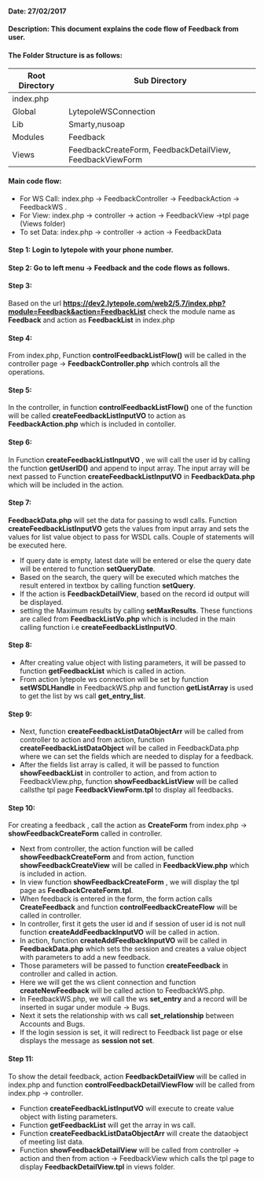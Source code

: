 #### Date: 27/02/2017

#### Description: This document explains the code flow of Feedback from user.

#### The Folder Structure is as follows:

 Root Directory | Sub Directory 
------------ | -------------
index.php | 
Global | LytepoleWSConnection
Lib | Smarty,nusoap
Modules | Feedback
Views | FeedbackCreateForm, FeedbackDetailView, FeedbackViewForm

#### Main code flow:

- For WS Call: index.php -> FeedbackController -> FeedbackAction -> FeedbackWS .
- For View: index.php -> controller -> action -> FeedbackView ->tpl page (Views folder)
- To set Data: index.php -> controller -> action -> FeedbackData  

#### Step 1: Login to lytepole with your phone number. 

#### Step 2: Go to left menu -> Feedback and the code flows as follows.

#### Step 3:
Based on the url **https://dev2.lytepole.com/web2/5.7/index.php?module=Feedback&action=FeedbackList** check the module name as **Feedback** and action as **FeedbackList** in index.php

#### Step 4: 
From index.php, Function **controlFeedbackListFlow()** will be called in the controller page -> **FeedbackController.php**  which controls all the operations.

#### Step 5:
In the controller, in function **controlFeedbackListFlow()** one of the function will be called **createFeedbackListInputVO** to action as **FeedbackAction.php** which is included in contoller.

#### Step 6:
In Function **createFeedbackListInputVO** , we will call the user id by calling the function **getUserID()** and append to input array. The input array will be next passed to Function **createFeedbackListInputVO** in **FeedbackData.php** which will be included in the action.
 
#### Step 7:

**FeedbackData.php** will set the data for passing to wsdl calls. Function **createFeedbackListInputVO** gets the values from input array and sets the values for list value object to pass for WSDL calls. Couple of statements will be executed here.

- If query date is empty, latest date will be entered or else the query date will be entered to function **setQueryDate**.
- Based on the search, the query will be executed which matches the result entered in textbox by calling function **setQuery**.
- If the action is **FeedbackDetailView**, based on the record id output will be displayed.
- setting the Maximum results by calling **setMaxResults**. These functions are called from **FeedbackListVo.php** which is included in the main calling function i.e **createFeedbackListInputVO**.

#### Step 8:

- After creating value object with listing parameters, it will be passed to function **getFeedbackList** which is called in action.
- From action lytepole ws connection will be set by function **setWSDLHandle** in FeedbackWS.php and function **getListArray** is used to get the list by ws call **get_entry_list**. 

#### Step 9:

- Next, function **createFeedbackListDataObjectArr** will be called from controller to action and from action, function **createFeedbackListDataObject** will be called in FeedbackData.php where we can set the fields which are needed to display for a feedback.
- After the fields list array is called, it will be passed to function **showFeedbackList** in controller to action, and from action to FeedbackView.php, function **showFeedbackListView** will be called callsthe tpl page **FeedbackViewForm.tpl** to display all feedbacks.

#### Step 10:

For creating a feedback , call the action as **CreateForm** from index.php -> **showFeedbackCreateForm** called in controller.

- Next from controller, the action function will be called **showFeedbackCreateForm** and from action, function **showFeedbackCreateView** will be called in **FeedbackView.php** which is included in action.
- In view function **showFeedbackCreateForm** , we will display the tpl page as **FeedbackCreateForm.tpl**.
- When feedback is entered in the form, the form action calls **CreateFeedback** and function **controlFeedbackCreateFlow** will be called in controller.
- In controller, first it gets the user id and if session of user id is not null function **createAddFeedbackInputVO** will be called in action.
- In action, function **createAddFeedbackInputVO** will be called in **FeedbackData.php** which sets the session and creates a value object with parameters to add a new feedback.
- Those parameters will be passed to function **createFeedback** in controller and called in action.
- Here we will get the ws client connection and function **createNewFeedback** will be called action to FeedbackWS.php.
- In  FeedbackWS.php, we will call the ws **set_entry** and a record will be inserted in sugar under module -> Bugs.
- Next it sets the relationship with ws call **set_relationship** between Accounts and Bugs.
- If the login session is set, it will redirect to Feedback list page or else displays the message as **session not set**.

#### Step 11:

To show the detail feedback, action **FeedbackDetailView** will be called in index.php and function **controlFeedbackDetailViewFlow** will be called from index.php -> controller.
- Function **createFeedbackListInputVO** will execute to create value object with listing parameters.
- Function **getFeedbackList** will get the array in ws call.
- Function **createFeedbackListDataObjectArr** will create the dataobject of meeting list data.
- Function **showFeedbackDetailView** will be called from controller -> action and then from action -> FeedbackView which calls the tpl page to display **FeedbackDetailView.tpl** in views folder.













